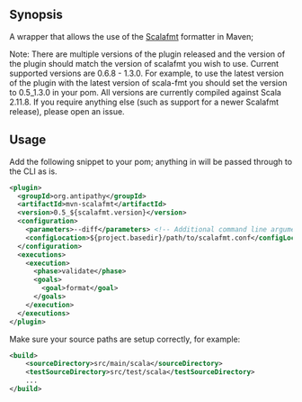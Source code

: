 ## Synopsis

A wrapper that allows the use of the [Scalafmt](https://github.com/olafurpg/scalafmt/) formatter in Maven;

Note: There are multiple versions of the plugin released and the version of the plugin should match the version 
of scalafmt you wish to use.  Current supported versions are 0.6.8 - 1.3.0. For example, to use the latest version 
of the plugin with the latest version of scala-fmt you should set the version to 0.5_1.3.0 in your pom.
All versions are currently compiled against Scala 2.11.8. If you require anything else (such as support for a newer Scalafmt release), please open an issue.

## Usage

Add the following snippet to your pom; anything in <parameters> will be
passed through to the CLI as is.

```xml
<plugin>
  <groupId>org.antipathy</groupId>
  <artifactId>mvn-scalafmt</artifactId>
  <version>0.5_${scalafmt.version}</version>
  <configuration>
    <parameters>--diff</parameters> <!-- Additional command line arguments -->
    <configLocation>${project.basedir}/path/to/scalafmt.conf</configLocation>
  </configuration>
  <executions>
    <execution>
      <phase>validate</phase>
      <goals>
        <goal>format</goal>
      </goals>
    </execution>
  </executions>
</plugin>
```

Make sure your source paths are setup correctly, for example:

```xml
<build>
    <sourceDirectory>src/main/scala</sourceDirectory>
    <testSourceDirectory>src/test/scala</testSourceDirectory>
    ...
</build>
```
